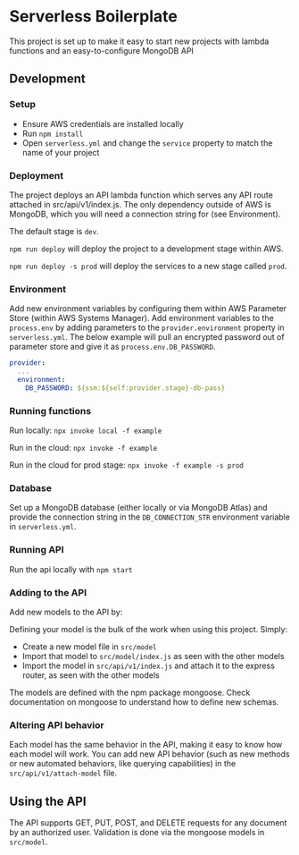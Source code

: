 # Serverless Boilerplate

This project is set up to make it easy to start new projects with lambda functions and an easy-to-configure MongoDB API

## Development

### Setup

- Ensure AWS credentials are installed locally
- Run `npm install`
- Open `serverless.yml` and change the `service` property to match the name of your project

### Deployment

The project deploys an API lambda function which serves any API route attached in src/api/v1/index.js. The only dependency outside of AWS is MongoDB, which you will need a connection string for (see Environment).

The default stage is `dev`.

`npm run deploy` will deploy the project to a development stage within AWS.

`npm run deploy -s prod` will deploy the services to a new stage called `prod`.

### Environment

Add new environment variables by configuring them within AWS Parameter Store (within AWS Systems Manager). Add environment variables to the `process.env` by adding parameters to the `provider.environment` property in `serverless.yml`. The below example will pull an encrypted password out of parameter store and give it as `process.env.DB_PASSWORD`.

```yml
provider:
  ...
  environment:
    DB_PASSWORD: ${ssm:${self:provider.stage}-db-pass}
```

### Running functions

Run locally: `npx invoke local -f example`

Run in the cloud: `npx invoke -f example`

Run in the cloud for prod stage: `npx invoke -f example -s prod`

### Database

Set up a MongoDB database (either locally or via MongoDB Atlas) and provide the connection string in the `DB_CONNECTION_STR` environment variable in `serverless.yml`.

### Running API

Run the api locally with `npm start`

### Adding to the API

Add new models to the API by:

Defining your model is the bulk of the work when using this project. Simply:

- Create a new model file in `src/model`
- Import that model to `src/model/index.js` as seen with the other models
- Import the model in `src/api/v1/index.js` and attach it to the express router, as seen with the other models

The models are defined with the npm package mongoose. Check documentation on mongoose to understand how to define new schemas.

### Altering API behavior

Each model has the same behavior in the API, making it easy to know how each model will work. You can add new API behavior (such as new methods or new automated behaviors, like querying capabilities) in the `src/api/v1/attach-model` file.

## Using the API

The API supports GET, PUT, POST, and DELETE requests for any document by an authorized user. Validation is done via the mongoose models in `src/model`.
